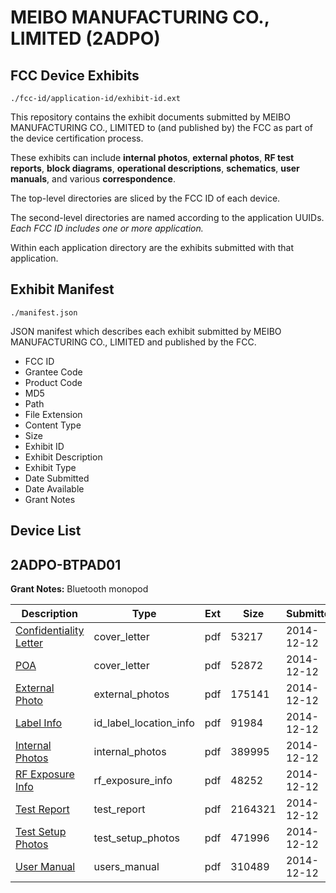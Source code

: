 # MEIBO MANUFACTURING CO., LIMITED (2ADPO)
## FCC Device Exhibits

```
./fcc-id/application-id/exhibit-id.ext
```

This repository contains the exhibit documents submitted by MEIBO MANUFACTURING CO., LIMITED to (and published by) the FCC as part of the device certification process.

These exhibits can include **internal photos**, **external photos**, **RF test reports**, **block diagrams**, **operational descriptions**, **schematics**, **user manuals**, and various **correspondence**.

The top-level directories are sliced by the FCC ID of each device.

The second-level directories are named according to the application UUIDs. *Each FCC ID includes one or more application.*

Within each application directory are the exhibits submitted with that application. 

## Exhibit Manifest

```
./manifest.json
```

JSON manifest which describes each exhibit submitted by MEIBO MANUFACTURING CO., LIMITED and published by the FCC.

- FCC ID
- Grantee Code
- Product Code
- MD5
- Path
- File Extension
- Content Type
- Size
- Exhibit ID
- Exhibit Description
- Exhibit Type
- Date Submitted
- Date Available
- Grant Notes

## Device List
## 2ADPO-BTPAD01
**Grant Notes:** Bluetooth monopod

| Description | Type | Ext | Size | Submitted | Available |
| ----------- | ---- | --- | ---- | --------- | --------- |
| [Confidentiality Letter](2ADPO-BTPAD01/2d4aa1f3275f658df5f2a062d5dc8569/2471763.pdf) | cover_letter | pdf | 53217 | 2014-12-12 | 2014-12-12 |
| [POA](2ADPO-BTPAD01/2d4aa1f3275f658df5f2a062d5dc8569/2471769.pdf) | cover_letter | pdf | 52872 | 2014-12-12 | 2014-12-12 |
| [External Photo](2ADPO-BTPAD01/2d4aa1f3275f658df5f2a062d5dc8569/2471765.pdf) | external_photos | pdf | 175141 | 2014-12-12 | 2014-12-12 |
| [Label Info](2ADPO-BTPAD01/2d4aa1f3275f658df5f2a062d5dc8569/2471767.pdf) | id_label_location_info | pdf | 91984 | 2014-12-12 | 2014-12-12 |
| [Internal Photos](2ADPO-BTPAD01/2d4aa1f3275f658df5f2a062d5dc8569/2471766.pdf) | internal_photos | pdf | 389995 | 2014-12-12 | 2014-12-12 |
| [RF Exposure Info](2ADPO-BTPAD01/2d4aa1f3275f658df5f2a062d5dc8569/2471770.pdf) | rf_exposure_info | pdf | 48252 | 2014-12-12 | 2014-12-12 |
| [Test Report](2ADPO-BTPAD01/2d4aa1f3275f658df5f2a062d5dc8569/2471764.pdf) | test_report | pdf | 2164321 | 2014-12-12 | 2014-12-12 |
| [Test Setup Photos](2ADPO-BTPAD01/2d4aa1f3275f658df5f2a062d5dc8569/2471771.pdf) | test_setup_photos | pdf | 471996 | 2014-12-12 | 2014-12-12 |
| [User Manual](2ADPO-BTPAD01/2d4aa1f3275f658df5f2a062d5dc8569/2471768.pdf) | users_manual | pdf | 310489 | 2014-12-12 | 2014-12-12 |
